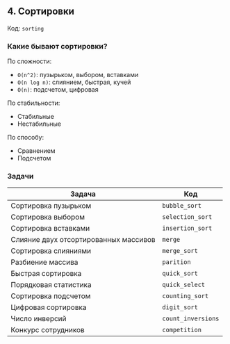 ## 4. Сортировки

Код: `sorting`

### Какие бывают сортировки?

По сложности:

- `O(n^2)`: пузырьком, выбором, вставками
- `O(n log n)`: слиянием, быстрая, кучей
- `O(n)`: подсчетом, цифровая

По стабильности:

- Стабильные
- Нестабильные

По способу:

- Сравнением
- Подсчетом

### Задачи

| Задача                                | Код                |
|---------------------------------------|--------------------|
| Сортировка пузырьком                  | `bubble_sort`      |
| Сортировка выбором                    | `selection_sort`   |
| Сортировка вставками                  | `insertion_sort`   |
| Слияние двух отсортированных массивов | `merge`            |
| Сортировка слияниями                  | `merge_sort`       |
| Разбиение массива                     | `parition`         |
| Быстрая сортировка                    | `quick_sort`       |
| Порядковая статистика                 | `quick_select`     |
| Сортировка подсчетом                  | `counting_sort`    |
| Цифровая сортировка                   | `digit_sort`       |
| Число инверсий                        | `count_inversions` |
| Конкурс сотрудников                   | `competition`      |